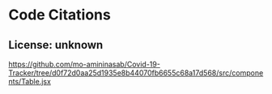 # Code Citations

## License: unknown
https://github.com/mo-amininasab/Covid-19-Tracker/tree/d0f72d0aa25d1935e8b44070fb6655c68a17d568/src/components/Table.jsx

